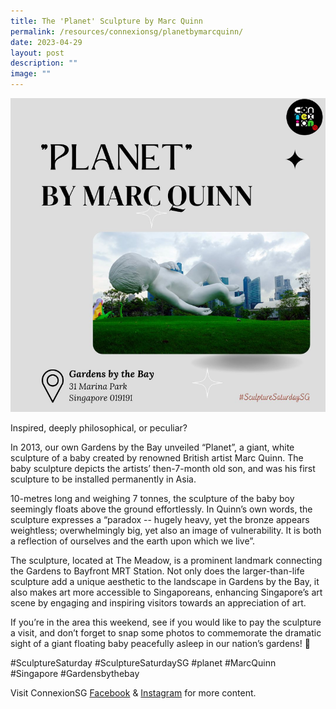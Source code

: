```yaml
---
title: The 'Planet' Sculpture by Marc Quinn
permalink: /resources/connexionsg/planetbymarcquinn/
date: 2023-04-29
layout: post
description: ""
image: ""
---
```

![](/images/connexionsg/2023/planet%20gbb.png)

Inspired, deeply philosophical, or peculiar?

In 2013, our own Gardens by the Bay unveiled “Planet”, a giant, white sculpture of a baby created by renowned British artist Marc Quinn. The baby sculpture depicts the artists’ then-7-month old son, and was his first sculpture to be installed permanently in Asia.

10-metres long and weighing 7 tonnes, the sculpture of the baby boy seemingly floats above the ground effortlessly. In Quinn’s own words, the sculpture expresses a “paradox -- hugely heavy, yet the bronze appears weightless; overwhelmingly big, yet also an image of vulnerability. It is both a reflection of ourselves and the earth upon which we live”.

The sculpture, located at The Meadow, is a prominent landmark connecting the Gardens to Bayfront MRT Station. Not only does the larger-than-life sculpture add a unique aesthetic to the landscape in Gardens by the Bay, it also makes art more accessible to Singaporeans, enhancing Singapore’s art scene by engaging and inspiring visitors towards an appreciation of art.

If you’re in the area this weekend, see if you would like to pay the sculpture a visit, and don’t forget to snap some photos to commemorate the dramatic sight of a giant floating baby peacefully asleep in our nation’s gardens! 👶

#SculptureSaturday #SculptureSaturdaySG #planet #MarcQuinn #Singapore #Gardensbythebay

Visit ConnexionSG [Facebook](https://www.facebook.com/ConnexionSG) & [Instagram](https://www.instagram.com/connexionsg/) for more content.